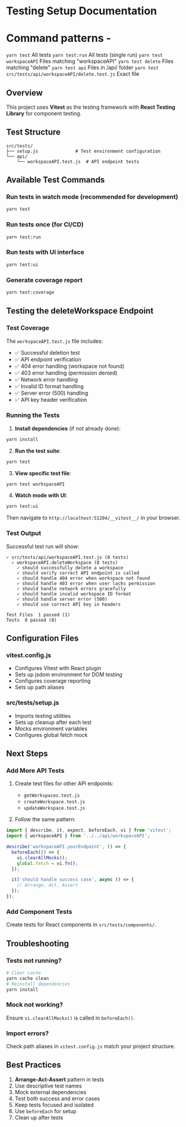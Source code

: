 # Testing Setup Documentation

# Command patterns - 
`yarn test` All tests
`yarn test:run` All tests (single run)
`yarn test workspaceAPI` Files matching "workspaceAPI"
`yarn test delete` Files matching "delete"
`yarn test api` Files in /api/ folder
`yarn test src/tests/api/workspaceAPI/delete.test.js` Exact file

## Overview
This project uses **Vitest** as the testing framework with **React Testing Library** for component testing.

## Test Structure
```
src/tests/
├── setup.js              # Test environment configuration
└── api/
    └── workspaceAPI.test.js  # API endpoint tests
```

## Available Test Commands

### Run tests in watch mode (recommended for development)
```bash
yarn test
```

### Run tests once (for CI/CD)
```bash
yarn test:run
```

### Run tests with UI interface
```bash
yarn test:ui
```

### Generate coverage report
```bash
yarn test:coverage
```

## Testing the deleteWorkspace Endpoint

### Test Coverage
The `workspaceAPI.test.js` file includes:
- ✅ Successful deletion test
- ✅ API endpoint verification
- ✅ 404 error handling (workspace not found)
- ✅ 403 error handling (permission denied)
- ✅ Network error handling
- ✅ Invalid ID format handling
- ✅ Server error (500) handling
- ✅ API key header verification

### Running the Tests

1. **Install dependencies** (if not already done):
```bash
yarn install
```

2. **Run the test suite**:
```bash
yarn test
```

3. **View specific test file**:
```bash
yarn test workspaceAPI
```

4. **Watch mode with UI**:
```bash
yarn test:ui
```
Then navigate to `http://localhost:51204/__vitest__/` in your browser.

### Test Output
Successful test run will show:
```
✓ src/tests/api/workspaceAPI.test.js (8 tests) 
  ✓ workspaceAPI.deleteWorkspace (8 tests)
    ✓ should successfully delete a workspace
    ✓ should verify correct API endpoint is called
    ✓ should handle 404 error when workspace not found
    ✓ should handle 403 error when user lacks permission
    ✓ should handle network errors gracefully
    ✓ should handle invalid workspace ID format
    ✓ should handle server error (500)
    ✓ should use correct API key in headers

Test Files  1 passed (1)
Tests  8 passed (8)
```

## Configuration Files

### vitest.config.js
- Configures Vitest with React plugin
- Sets up jsdom environment for DOM testing
- Configures coverage reporting
- Sets up path aliases

### src/tests/setup.js
- Imports testing utilities
- Sets up cleanup after each test
- Mocks environment variables
- Configures global fetch mock

## Next Steps

### Add More API Tests
1. Create test files for other API endpoints:
   - `getWorkspaces.test.js`
   - `createWorkspace.test.js`
   - `updateWorkspace.test.js`

2. Follow the same pattern:
```javascript
import { describe, it, expect, beforeEach, vi } from 'vitest';
import { workspaceAPI } from '../../api/workspaceAPI';

describe('workspaceAPI.yourEndpoint', () => {
  beforeEach(() => {
    vi.clearAllMocks();
    global.fetch = vi.fn();
  });

  it('should handle success case', async () => {
    // Arrange, Act, Assert
  });
});
```

### Add Component Tests
Create tests for React components in `src/tests/components/`.

## Troubleshooting

### Tests not running?
```bash
# Clear cache
yarn cache clean
# Reinstall dependencies
yarn install
```

### Mock not working?
Ensure `vi.clearAllMocks()` is called in `beforeEach()`.

### Import errors?
Check path aliases in `vitest.config.js` match your project structure.

## Best Practices
1. **Arrange-Act-Assert** pattern in tests
2. Use descriptive test names
3. Mock external dependencies
4. Test both success and error cases
5. Keep tests focused and isolated
6. Use `beforeEach` for setup
7. Clean up after tests
